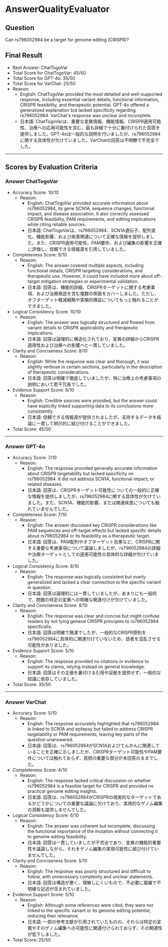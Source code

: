 # AnswerQualityEvaluator

## Question

Can rs796052984 be a target for genome editing (CRISPR)?

## Final Result

- Best Answer: ChatTogoVar
- Total Score for ChatTogoVar: 45/50
- Total Score for GPT-4o: 35/50
- Total Score for VarChat: 25/50
- Reason:
  - English: ChatTogoVar provided the most detailed and well-supported response, including essential variant details, functional information, CRISPR feasibility, and therapeutic potential. GPT-4o offered a generalized explanation but lacked specificity regarding rs796052984. VarChat's response was unclear and incomplete.
  - 日本語: ChatTogoVarは、重要な変異情報、機能情報、CRISPR適用可能性、治療への応用可能性を含む、最も詳細で十分に裏付けられた回答を提供しました。GPT-4oは一般的な説明を行いましたが、rs796052984に関する具体性が欠けていました。VarChatの回答は不明瞭で不完全でした。

---

## Scores by Evaluation Criteria

### Answer ChatTogoVar
- Accuracy Score: 10/10
  - Reason: 
    - English: ChatTogoVar provided accurate information about rs796052984, its gene SCN1A, sequence changes, functional impact, and disease association. It also correctly assessed CRISPR feasibility, PAM requirements, and editing implications while citing reliable sources.
    - 日本語: ChatTogoVarは、rs796052984、SCN1A遺伝子、配列変化、機能影響、および疾患関連について正確な情報を提供しました。また、CRISPR適用可能性、PAM要件、および編集の影響を正確に評価し、信頼できる情報源を引用していました。
- Completeness Score: 9/10
  - Reason: 
    - English: The answer covered multiple aspects, including functional details, CRISPR targeting considerations, and therapeutic use. However, it could have included more about off-target mitigation strategies or experimental validation.
    - 日本語: 回答は、機能的詳細、CRISPRターゲットに関する考慮事項、および治療用途を含む複数の側面をカバーしました。ただし、オフターゲット軽減戦略や実験的検証についてもっと触れることができました。
- Logical Consistency Score: 10/10
  - Reason: 
    - English: The answer was logically structured and flowed from variant details to CRISPR applicability and therapeutic implications.
    - 日本語: 回答は論理的に構造化されており、変異の詳細からCRISPR適用性および治療への影響へと一貫していました。
- Clarity and Conciseness Score: 8/10
  - Reason: 
    - English: While the response was clear and thorough, it was slightly verbose in certain sections, particularly in the description of therapeutic considerations.
    - 日本語: 回答は明確で徹底していましたが、特に治療上の考慮事項の説明において若干冗長でした。
- Evidence Support Score: 8/10
  - Reason: 
    - English: Credible sources were provided, but the answer could have explicitly linked supporting data to its conclusions more consistently.
    - 日本語: 信頼できる情報源が提供されましたが、支持するデータを結論に一貫して明示的に結び付けることができました。
- Total Score: 45/50

---

### Answer GPT-4o
- Accuracy Score: 7/10
  - Reason: 
    - English: The response provided generally accurate information about CRISPR targetability but lacked specificity on rs796052984. It did not address SCN1A, functional impact, or related diseases.
    - 日本語: 回答は、CRISPRターゲット可能性についての一般的に正確な情報を提供しましたが、rs796052984に関する具体性が欠けていました。また、SCN1A、機能的影響、または関連疾患についても触れていませんでした。
- Completeness Score: 7/10
  - Reason: 
    - English: The answer discussed key CRISPR considerations like PAM sequences and off-target effects but lacked specific details about rs796052984 or its feasibility as a therapeutic target.
    - 日本語: 回答は、PAM配列やオフターゲット効果など、CRISPRに関する重要な考慮事項について議論しましたが、rs796052984の詳細や治療ターゲットとしての適用可能性の具体的な詳細が欠けていました。
- Logical Consistency Score: 8/10
  - Reason: 
    - English: The response was logically consistent but overly generalized and lacked a clear connection to the specific variant in question.
    - 日本語: 回答は論理的には一貫していましたが、あまりにも一般的で、問題の特定の変異への明確な関連付けが欠けていました。
- Clarity and Conciseness Score: 8/10
  - Reason: 
    - English: The response was clear and concise but might confuse readers by not tying general CRISPR principles to rs796052984 specifically.
    - 日本語: 回答は明確で簡潔でしたが、一般的なCRISPR原則をrs796052984に具体的に関連付けていないため、読者を混乱させる可能性がありました。
- Evidence Support Score: 5/10
  - Reason: 
    - English: The response provided no citations or evidence to support its claims, relying instead on general knowledge.
    - 日本語: 回答はその主張を裏付ける引用や証拠を提供せず、一般的な知識に依存していました。
- Total Score: 35/50

---

### Answer VarChat
- Accuracy Score: 5/10
  - Reason: 
    - English: The response accurately highlighted that rs796052984 is linked to SCN1A and epilepsy but failed to address CRISPR targetability or PAM requirements, leaving key parts of the question unanswered.
    - 日本語: 回答は、rs796052984がSCN1Aおよびてんかんに関連していることを正確に示しましたが、CRISPRターゲット可能性やPAM要件については触れておらず、質問の重要な部分が未回答のままでした。
- Completeness Score: 4/10
  - Reason: 
    - English: The response lacked critical discussion on whether rs796052984 is a feasible target for CRISPR and provided no practical genome editing insights.
    - 日本語: 回答は、rs796052984がCRISPRの現実的なターゲットであるかどうかについての重要な議論に欠けており、実用的なゲノム編集の洞察も提供しませんでした。
- Logical Consistency Score: 6/10
  - Reason: 
    - English: The answer was coherent but incomplete, discussing the functional importance of the mutation without connecting it to genome editing feasibility.
    - 日本語: 回答は一貫していましたが不完全であり、変異の機能的重要性を議論しながら、それをゲノム編集の実現可能性に結び付けていませんでした。
- Clarity and Conciseness Score: 5/10
  - Reason: 
    - English: The response was poorly structured and difficult to follow, with unnecessary complexity and unclear statements.
    - 日本語: 回答は構造が悪く、理解しにくいもので、不必要に複雑で不明確な記述が含まれていました。
- Evidence Support Score: 5/10
  - Reason: 
    - English: Although some references were cited, they were not linked to the specific variant or its genome editing potential, reducing their relevance.
    - 日本語: 一部の参考文献が引用されていたものの、それらは特定の変異やそのゲノム編集への可能性に関連付けられておらず、その関連性が低下しました。
- Total Score: 25/50